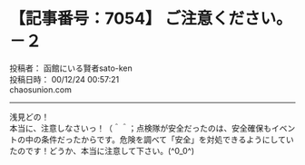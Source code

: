 # 【記事番号：7054】 ご注意ください。－２

投稿者： 函館にいる賢者sato-ken  
投稿日時： 00/12/24 00:57:21  
chaosunion.com

---

浅見どの！  
本当に、注意しなさいっ！（＾＾；点検隊が安全だったのは、安全確保もイベントの中の条件だったからです。危険を調べて「安全」を対処できるようにしていたのです！どうか、本当に注意して下さい。(^0_0^)  

